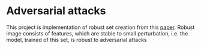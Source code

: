 # Adversarial attacks



This project is implementation of robust set creation from this [paper](https://arxiv.org/pdf/1905.02175.pdf). Robust image consists of features, which are stable to small perturbation, i.e. the model, trained of this set, is robust to adversarial attacks
